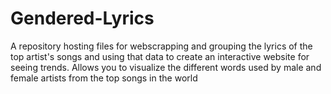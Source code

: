# Gendered-Lyrics
A repository hosting files for webscrapping and grouping the lyrics of the top artist's songs and using that data to create an interactive website for seeing trends. Allows you to visualize the different words used by male and female artists from the top songs in the world

